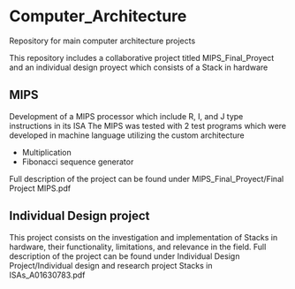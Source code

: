 # Computer_Architecture
Repository for main computer architecture projects

This repository includes a collaborative project titled MIPS_Final_Proyect and an individual design proyect which consists of a Stack in hardware

## MIPS

Development of a MIPS processor which include R, I, and J type instructions in its ISA
The MIPS was tested with 2 test programs which were developed in machine language utilizing the custom architecture
- Multiplication
- Fibonacci sequence generator

Full description of the project can be found under MIPS_Final_Proyect/Final Project MIPS.pdf

## Individual Design project

This project consists on the investigation and implementation of Stacks in hardware, their functionality, limitations, and relevance in the field. 
Full description of the project can be found under Individual Design Project/Individual design and research project Stacks in ISAs_A01630783.pdf
